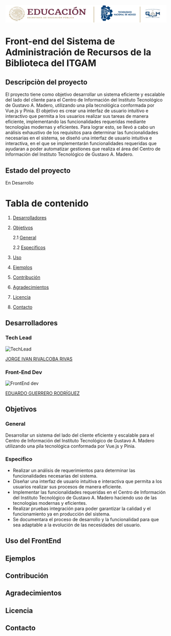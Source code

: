 <p align="center">
<img src="https://github.com/rivalcoba/restApi-ci-itgam/blob/19-archivos-dotenv/public/img/itgam-banner.jpg"
 style= "height:autopx;
  width:800" 
   />
   </p>
   <h1> Front-end del Sistema de Administración de Recursos de la Biblioteca del ITGAM </h1>
   
   ## Descripciòn del proyecto
   El proyecto tiene como objetivo desarrollar un sistema eficiente y escalable del lado del cliente para el Centro de Información del Instituto Tecnológico de Gustavo A. Madero, utilizando una pila tecnológica conformada por Vue.js y Pinia. El objetivo es crear una interfaz de usuario intuitivo e interactivo que permita a los usuarios realizar sus tareas de manera eficiente, implementando las funcionalidades requeridas mediante tecnologías modernas y eficientes. Para lograr esto, se llevó a cabo un análisis exhaustivo de los requisitos para determinar las funcionalidades necesarias en el sistema, se diseñó una interfaz de usuario intuitiva e interactiva, en el que se implementarán funcionalidades requeridas que ayudaran a poder automatizar gestiones que realiza el área del Centro de Información del Instituto Tecnológico de Gustavo A. Madero. 

   ## Estado del proyecto
 En Desarrollo

   # Tabla de contenido
1. [Desarrolladores](#Desarrolladores)
2. [Objetivos](#Objetivos)

    2.1 [General](#General)
    
    2.2 [Especificos](#Especifico)
4. [Uso](#Uso)
5. [Ejemplos](#Ejemplo)
6. [Contribución](#Contribucion)
7. [Agradecimientos](#Agradecimientos)
8. [Licencia](#Licencia)
9. [Contacto](#Contacto)

## Desarrolladores <a name="Desarrolladores"></a>
### Tech Lead

![TechLead](https://images.weserv.nl/?url=avatars.githubusercontent.com/u/3945886?v=4&h=100&w=100&fit=cover&mask=circle&maxage=7d)  

<a href="https://github.com/rivalcoba">JORGE IVAN RIVALCOBA RIVAS</a>

### Front-End Dev

![FrontEnd dev](https://images.weserv.nl/?url=avatars.githubusercontent.com/u/106503367?v=4=100&w=100&fit=cover&mask=circle&maxage=7d)

<a href="https://github.com/Lalo0610">EDUARDO GUERRERO RODRÍGUEZ</a>

## Objetivos<a name="Objetivos"></a>

### General <a name="General"></a>
Desarrollar un sistema del lado del cliente eficiente y escalable para el Centro de Información del Instituto Tecnológico de Gustavo A. Madero utilizando una pila tecnológica conformada por Vue.js y Pinia. 

### Especifico <a name="Especifico"></a>
- Realizar un análisis de requerimientos para determinar las funcionalidades necesarias del sistema.
- Diseñar una interfaz de usuario intuitiva e interactiva que permita a los usuarios realizar sus procesos de manera eficiente.
- Implementar las funcionalidades requeridas en el Centro de Información del Instituto Tecnológico de Gustavo A. Madero haciendo uso de las tecnologías modernas y eficientes.
- Realizar pruebas integración para poder garantizar la calidad y el funcionamiento ya en producción del sistema.
- Se documentara el proceso de desarrollo y la funcionalidad para que sea adaptable  a la evolución de las necesidades del usuario.

## Uso del FrontEnd<a name="Uso"></a>


## Ejemplos <a name="Ejemplo"></a>


## Contribución<a name="Contribucion"></a>


## Agradecimientos <a name="Agradecimientos"></a>

## Licencia <a name="Licencia"></a>



## Contacto<a name="Contacto"></a>

